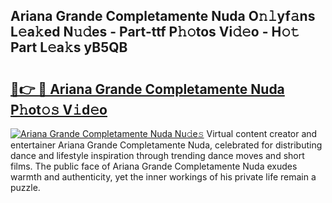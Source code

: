 ## Ariana Grande Completamente Nuda O𝚗𝚕yf𝚊ns L𝚎a𝚔ed N𝚞𝚍es - Part-ttf P𝚑𝚘tos Vi𝚍𝚎o - H𝚘𝚝 Part L𝚎a𝚔s yB5QB

# <h2><a href="http://kfdtkm.oniu.top/?m=Ariana+Grande+Completamente+Nuda">🔗👉 🔴 Ariana Grande Completamente Nuda P𝚑ot𝚘𝚜 V𝚒d𝚎o</a></h2>

[![Ariana Grande Completamente Nuda Nu𝚍e𝚜](https://i.imgur.com/0qMVB7G.gif)](http://kfdtkm.oniu.top/?m=Ariana+Grande+Completamente+Nuda)
Virtual content creator and entertainer Ariana Grande Completamente Nuda, celebrated for distributing dance and lifestyle inspiration through trending dance moves and short films. The public face of Ariana Grande Completamente Nuda exudes warmth and authenticity, yet the inner workings of his private life remain a puzzle.  
